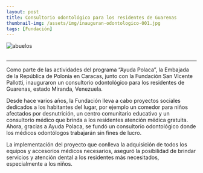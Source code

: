 ```yaml
---
layout: post
title: Consultorio odontológico para los residentes de Guarenas
thumbnail-img: /assets/img/inauguran-odontologico-001.jpg
tags: [Fundación]
---
```

![abuelos](https://fundacionsanvicentepallotti.github.io/assets/img/inauguran-consultorio-odontologico-001.jpg)<br><br>
<hr>
Como parte de las actividades del programa “Ayuda Polaca”, la Embajada de la República de Polonia en Caracas, junto con la Fundación San Vicente Pallotti, inauguraron un consultorio odontológico para los residentes de Guarenas, estado Miranda, Venezuela.

Desde hace varios años, la Fundación lleva a cabo proyectos sociales dedicados a los habitantes del lugar, por ejemplo un comedor para niños afectados por desnutrición, un centro comunitario educativo y un consultorio médico que brinda a los residentes atención médica gratuita. Ahora, gracias a Ayuda Polaca, se fundó un consultorio odontológico donde los médicos odontólogos trabajarán sin fines de lucro.

La implementación del proyecto que conlleva la adquisición de todos los equipos y accesorios médicos necesarios, aseguró la posibilidad de brindar servicios y atención dental a los residentes más necesitados, especialmente a los niños.
